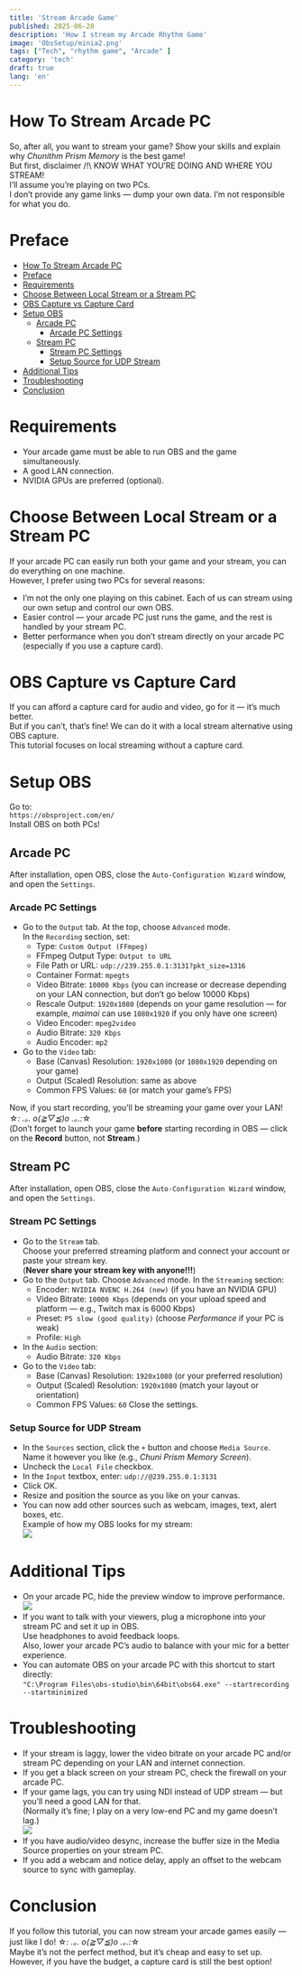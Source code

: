 ```yaml
---
title: 'Stream Arcade Game'
published: 2025-06-28
description: 'How I stream my Arcade Rhythm Game'
image: 'ObsSetup/minia2.png'
tags: ["Tech", "rhythm game", "Arcade" ]
category: 'tech'
draft: true 
lang: 'en'
---
```


# How To Stream Arcade PC
So, after all, you want to stream your game? Show your skills and explain why *Chunithm Prism Memory* is the best game!  
But first, disclaimer /!\ KNOW WHAT YOU’RE DOING AND WHERE YOU STREAM!  
I’ll assume you’re playing on two PCs.  
I don’t provide any game links — dump your own data. I’m not responsible for what you do.

# Preface
- [How To Stream Arcade PC](#how-to-stream-arcade-pc)
- [Preface](#preface)
- [Requirements](#requirements)
- [Choose Between Local Stream or a Stream PC](#choose-between-local-stream-or-a-stream-pc)
- [OBS Capture vs Capture Card](#obs-capture-vs-capture-card)
- [Setup OBS](#setup-obs)
  - [Arcade PC](#arcade-pc)
    - [Arcade PC Settings](#arcade-pc-settings)
  - [Stream PC](#stream-pc)
    - [Stream PC Settings](#stream-pc-settings)
    - [Setup Source for UDP Stream](#setup-source-for-udp-stream)
- [Additional Tips](#additional-tips)
- [Troubleshooting](#troubleshooting)
- [Conclusion](#conclusion)

# Requirements
- Your arcade game must be able to run OBS and the game simultaneously.
- A good LAN connection.
- NVIDIA GPUs are preferred (optional).

# Choose Between Local Stream or a Stream PC
If your arcade PC can easily run both your game and your stream, you can do everything on one machine.  
However, I prefer using two PCs for several reasons:
- I’m not the only one playing on this cabinet. Each of us can stream using our own setup and control our own OBS.
- Easier control — your arcade PC just runs the game, and the rest is handled by your stream PC.
- Better performance when you don’t stream directly on your arcade PC (especially if you use a capture card).

# OBS Capture vs Capture Card
If you can afford a capture card for audio and video, go for it — it’s much better.  
But if you can’t, that’s fine! We can do it with a local stream alternative using OBS capture.  
This tutorial focuses on local streaming without a capture card.

# Setup OBS
Go to:  
``https://obsproject.com/en/``  
Install OBS on both PCs!

## Arcade PC
After installation, open OBS, close the `Auto-Configuration Wizard` window, and open the `Settings`.

### Arcade PC Settings
- Go to the `Output` tab. At the top, choose `Advanced` mode.  
  In the `Recording` section, set:
    - Type: `Custom Output (FFmpeg)`
    - FFmpeg Output Type: `Output to URL`
    - File Path or URL: `udp://239.255.0.1:3131?pkt_size=1316`
    - Container Format: `mpegts`
    - Video Bitrate: `10000 Kbps` (you can increase or decrease depending on your LAN connection, but don’t go below 10000 Kbps)
    - Rescale Output: `1920x1080` (depends on your game resolution — for example, *maimai* can use `1080x1920` if you only have one screen)
    - Video Encoder: `mpeg2video`
    - Audio Bitrate: `320 Kbps`
    - Audio Encoder: `mp2`
- Go to the `Video` tab:
    - Base (Canvas) Resolution: `1920x1080` (or `1080x1920` depending on your game)
    - Output (Scaled) Resolution: same as above
    - Common FPS Values: `60` (or match your game’s FPS)

Now, if you start recording, you’ll be streaming your game over your LAN! ☆*: .｡. o(≧▽≦)o .｡.:*☆  
(Don’t forget to launch your game **before** starting recording in OBS — click on the **Record** button, not **Stream**.)

## Stream PC
After installation, open OBS, close the `Auto-Configuration Wizard` window, and open the `Settings`.

### Stream PC Settings
- Go to the `Stream` tab.  
  Choose your preferred streaming platform and connect your account or paste your stream key.  
  (**Never share your stream key with anyone!!!**)
- Go to the `Output` tab. Choose `Advanced` mode. In the `Streaming` section:
    - Encoder: `NVIDIA NVENC H.264 (new)` (if you have an NVIDIA GPU)
    - Video Bitrate: `10000 Kbps` (depends on your upload speed and platform — e.g., Twitch max is 6000 Kbps)
    - Preset: `P5 slow (good quality)` (choose *Performance* if your PC is weak)
    - Profile: `High`
- In the `Audio` section:
    - Audio Bitrate: `320 Kbps`
- Go to the `Video` tab:
    - Base (Canvas) Resolution: `1920x1080` (or your preferred resolution)
    - Output (Scaled) Resolution: `1920x1080` (match your layout or orientation)
    - Common FPS Values: `60`
Close the settings.

### Setup Source for UDP Stream
- In the `Sources` section, click the `+` button and choose `Media Source`. Name it however you like (e.g., *Chuni Prism Memory Screen*).
- Uncheck the `Local File` checkbox.
- In the `Input` textbox, enter: `udp://@239.255.0.1:3131`
- Click OK.
- Resize and position the source as you like on your canvas.
- You can now add other sources such as webcam, images, text, alert boxes, etc.  
Example of how my OBS looks for my stream:  
![](ObsSetup/Myobs.png)

# Additional Tips
- On your arcade PC, hide the preview window to improve performance.  
  ![](ObsSetup/hidep.png)
- If you want to talk with your viewers, plug a microphone into your stream PC and set it up in OBS.  
  Use headphones to avoid feedback loops.  
  Also, lower your arcade PC’s audio to balance with your mic for a better experience.
- You can automate OBS on your arcade PC with this shortcut to start directly:  
  `"C:\Program Files\obs-studio\bin\64bit\obs64.exe" --startrecording --startminimized`

# Troubleshooting
- If your stream is laggy, lower the video bitrate on your arcade PC and/or stream PC depending on your LAN and internet connection.
- If you get a black screen on your stream PC, check the firewall on your arcade PC.
- If your game lags, you can try using NDI instead of UDP stream — but you’ll need a good LAN for that.  
  (Normally it’s fine; I play on a very low-end PC and my game doesn’t lag.)  
  ![](ObsSetup/PC.png)
- If you have audio/video desync, increase the buffer size in the Media Source properties on your stream PC.
- If you add a webcam and notice delay, apply an offset to the webcam source to sync with gameplay.

# Conclusion
If you follow this tutorial, you can now stream your arcade games easily — just like I do! ☆*: .｡. o(≧▽≦)o .｡.:*☆  
Maybe it’s not the perfect method, but it’s cheap and easy to set up.  
However, if you have the budget, a capture card is still the best option!
